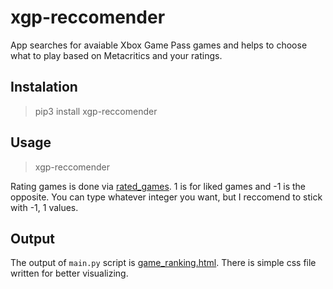 # xgp-reccomender
App searches for avaiable Xbox Game Pass games and helps to choose what to play based on Metacritics and your ratings.

## Instalation
> pip3 install xgp-reccomender

## Usage
> xgp-reccomender

Rating games is done via [rated_games](rated_games). 1 is for liked games and -1 is the opposite. You can type whatever integer you want, but I reccomend to stick with -1, 1 values.

## Output
The output of `main.py` script is [game_ranking.html](game_ranking.html). There is simple css file written for better visualizing.
